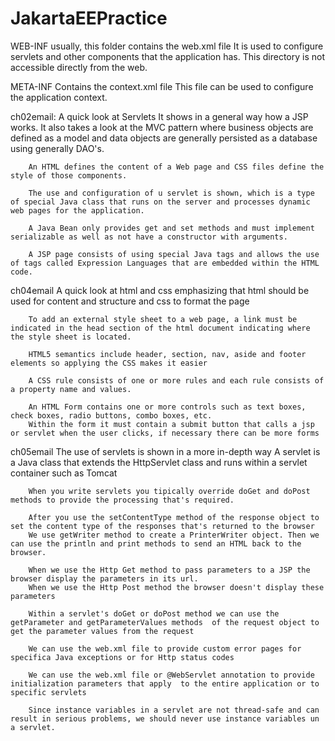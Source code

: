 # JakartaEEPractice
WEB-INF usually, this folder contains the web.xml file
        It is used to configure servlets and other components that the application has. 
        This directory is not accessible directly from the web. 

META-INF Contains the context.xml file 
         This file can be used to configure the application context.

ch02email: 
        A quick look at Servlets
         It shows in a general way how a JSP works. It also takes a look at the MVC pattern where business objects are defined as a model and data objects are generally persisted as a database using generally DAO's.

        An HTML defines the content of a Web page and CSS files define the style of those components.

        The use and configuration of u servlet is shown, which is a type of special Java class that runs on the server and processes dynamic web pages for the application.

        A Java Bean only provides get and set methods and must implement serializable as well as not have a constructor with arguments.

        A JSP page consists of using special Java tags and allows the use of tags called Expression Languages ​​that are embedded within the HTML code.

ch04email
        A quick look at html and css emphasizing that html should be used for content and structure and css to format the page

        To add an external style sheet to a web page, a link must be indicated in the head section of the html document indicating where the style sheet is located.

        HTML5 semantics include header, section, nav, aside and footer elements so applying the CSS makes it easier

        A CSS rule consists of one or more rules and each rule consists of a property name and values.

        An HTML Form contains one or more controls such as text boxes, check boxes, radio buttons, combo boxes, etc. 
        Within the form it must contain a submit button that calls a jsp or servlet when the user clicks, if necessary there can be more forms

ch05email 
        The use of servlets is shown in a more in-depth way
        A servlet is a Java class that extends the HttpServlet class and runs within a servlet container such as Tomcat

        When you write servlets you tipically override doGet and doPost methods to provide the processing that's required.

        After you use the setContentType method of the response object to set the content type of the responses that's returned to the browser
        We use getWriter method to create a PrinterWriter object. Then we can use the println and print methods to send an HTML back to the browser.

        When we use the Http Get method to pass parameters to a JSP the browser display the parameters in its url.
        When we use the Http Post method the browser doesn't display these parameters

        Within a servlet's doGet or doPost method we can use the getParameter and getParameterValues methods  of the request object to get the parameter values from the request

        We can use the web.xml file to provide custom error pages for specifica Java exceptions or for Http status codes

        We can use the web.xml file or @WebServlet annotation to provide initialization parameters that apply  to the entire application or to specific servlets

        Since instance variables in a servlet are not thread-safe and can result in serious problems, we should never use instance variables un a servlet.
        